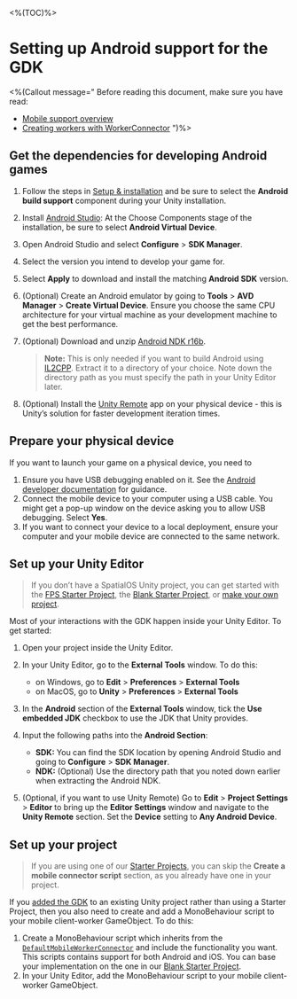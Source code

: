 <%(TOC)%>

# Setting up Android support for the GDK

<%(Callout message="
Before reading this document, make sure you have read:

  * [Mobile support overview]({{urlRoot}}/modules/mobile/overview)
  * [Creating workers with WorkerConnector](https://docs.improbable.io/unity/alpha/reference/workflows/monobehaviour/creating-workers)
")%>

## Get the dependencies for developing Android games

1. Follow the steps in [Setup & installation]({{urlRoot}}/machine-setup) and be sure to select the **Android build support** component during your Unity installation.
1. Install [Android Studio](https://developer.android.com/studio/): At the Choose Components stage of the installation, be sure to select **Android Virtual Device**.
1. Open Android Studio and select **Configure** > **SDK Manager**.
1. Select the version you intend to develop your game for.
1. Select **Apply** to download and install the matching **Android SDK** version.
1. (Optional) Create an Android emulator by going to **Tools** > **AVD Manager** > **Create Virtual Device**. Ensure you choose the same CPU architecture for your virtual machine as your development machine to get the best performance.
1. (Optional) Download and unzip [Android NDK r16b](https://developer.android.com/ndk/downloads/older_releases).<br>

    > **Note:** This is only needed if you want to build Android using [IL2CPP](https://docs.unity3d.com/Manual/IL2CPP.html). Extract it to a directory of your choice. Note down the directory path as you must specify the path in your Unity Editor later.

1. (Optional) Install the [Unity Remote](https://play.google.com/store/apps/details?id=com.unity3d.genericremote) app on your physical device - this is Unity’s solution for faster development iteration times.

## Prepare your physical device

If you want to launch your game on a physical device, you need to 

1. Ensure you have USB debugging enabled on it. See the [Android developer documentation](https://developer.android.com/studio/debug/dev-options#enable) for guidance.
1. Connect the mobile device to your computer using a USB cable. You might get a pop-up window on the device asking you to allow USB debugging. Select **Yes**.
1. If you want to connect your device to a local deployment, ensure your computer and your mobile device are connected to the same network.

## Set up your Unity Editor

> If you don’t have a SpatialOS Unity project, you can get started with the [FPS Starter Project]({{urlRoot}}/projects/fps/get-started/get-started), the [Blank Starter Project]({{urlRoot}}/projects/blank/overview), or [make your own project]({{urlRoot}}/projects/myo/setup).

Most of your interactions with the GDK happen inside your Unity Editor. To get started:

1. Open your project inside the Unity Editor.
1. In your Unity Editor, go to the **External Tools** window. To do this:
    * on Windows, go to **Edit** > **Preferences** > **External Tools**
    * on MacOS, go to **Unity** > **Preferences** > **External Tools**

1. In the **Android** section of the **External Tools** window, tick the **Use embedded JDK** checkbox to use the JDK that Unity provides. 
1. Input the following paths into the **Android Section**:
    * **SDK:** You can find the SDK location by opening Android Studio and going to **Configure** > **SDK Manager**.
    * **NDK:** (Optional) Use the directory path that you noted down earlier when extracting the Android NDK.

1. (Optional, if you want to use Unity Remote) Go to **Edit** > **Project Settings** > **Editor** to bring up the **Editor Settings** window and navigate to the **Unity Remote** section. Set the **Device** setting to **Any Android Device**.

## Set up your project

> If you are using one of our [Starter Projects]({{urlRoot}}/reference/glossary#starter-project), you can skip the **Create a mobile connector script** section, as you already have one in your project.

If you [added the GDK]({{urlRoot}}/projects/myo/setup) to an existing Unity project rather than using a Starter Project, then you also need to create and add a MonoBehaviour script to your mobile client-worker GameObject. To do this:

1. Create a MonoBehaviour script which inherits from the [`DefaultMobileWorkerConnector`]({{urlRoot}}/api/mobile/mobile-worker-connector) and include the functionality you want. This scripts contains support for both Android and iOS. You can base your implementation on the one in our [Blank Starter Project](https://github.com/spatialos/gdk-for-unity-blank-project/blob/develop/workers/unity/Assets/Scripts/Workers/MobileClientWorkerConnector.cs).
1. In your Unity Editor, add the MonoBehaviour script to your mobile client-worker GameObject.
